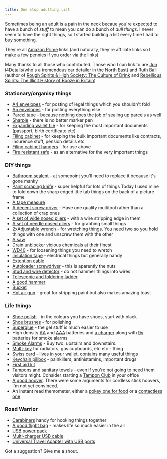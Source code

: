 ```yaml
--- 
title: One stop adulting list
---
```


Sometimes being an adult is a pain in the neck becaue you're expected to have a bunch of *stuff* to mean you can do a bunch of *dull things*.  I never seem to have the right things, so I started building a list every time I had to buy something.

They're all [Amazon Prime](http://www.amazon.co.uk/tryprimefree?tag=wwwcoldclimat-21) links (and naturally, they're affiliate links so I make a few pennies if you order via the links)

Many thanks to all those who contributed.  Those who I can link to are [Jon i4Details](http://www.i-4detail.co.uk/)(who's a tremendous car detailer in the North East) and Ruth Ball (author of [Rough Spirits & High Society: The Culture of Drink](https://amzn.to/2HoqeYk) and [Rebellious Spirits: The Illicit History of Booze in Britain](https://amzn.to/2IIdKdC))


### Stationary/organisy things

* [A4 envelopes](https://amzn.to/2uYFw3u) - for posting of legal things which you shouldn't fold
* [A5 envelopes](https://amzn.to/2GIifbt) - for posting everything else
* [Parcel tape](https://amzn.to/2Juajbr) - because nothing does the job of sealing up parcels as well
* [Sharpie](https://amzn.to/2JvmNzU) - there is no better marker pen
* [Expanding wallet file](https://amzn.to/2qo9ZCm) - for keeping the most important documents (passport, birth certificate etc)
* [Filing cabinet](https://amzn.to/2qjWkNo) - for keeping the bulk important documents like contracts, insurence stuff, pension details etc
* [Filing cabinet hangers](https://amzn.to/2qjvZiI) - for use above
* [Fire resistant safe](https://amzn.to/2HbRqMc) - as an alternative for the very important things


### DIY things

* [Bathroom sealent](https://amzn.to/2JpU3IJ) - at somepoint you'll need to replace it because it's gone manky
* [Paint scraping knife](https://amzn.to/2HifKK1) - super helpful for lots of things  Today  I used mine to fold down the sharp edged ittle tab things on the back of a picture frame
* [A tape measure](https://amzn.to/2JtXAWc)
* [A decent screw driver](https://amzn.to/2GM9LzW) - Have one quality multitool rather than a collection of crap ones
* [A set of wide nosed pliers](https://amzn.to/2qkZ9hB) - with a wire stripping edge in them
* [A set of needle nosed pliers](https://amzn.to/2HbQ6sU) - for grabbing small things
* [2xAdjustable wrench](https://amzn.to/2qfQE7f) - for wretching things. You need two so you hold things with one and unscrew them with the other
* [A saw](https://amzn.to/2qgnN20)
* [Drain unblocker](https://amzn.to/2uYJMju) vicious chemicals at their finest
* [WD40](https://amzn.to/2JuDc7B) - for loosening things you need to wretch
* [Insulation tape](https://amzn.to/2qigarB) - electrical things but generally handy
* [Extention cable](https://amzn.to/2GHth0F)
* [Autoloader screwdriver](https://amzn.to/2HnQX7j) - this is aparently the nuts
* [Stud and wire detector](https://amzn.to/2v5Fl6u) - do not hammer things into wires
* [Telescopic and foldering ladder](https://amzn.to/2Hr0B9k)
* [A good hammer](https://amzn.to/2GNC9lo)
* [Bucket](https://amzn.to/2qkCeCV)
* [Hot air gun](https://amzn.to/2HnhLVb) - great for stripping paint but also makes amazing toast



### Life things

* [Shoe polish](https://amzn.to/2GMn57r) - in the colours you have shoes, start with black
* [Shoe brushes](https://amzn.to/2EAAHNv) - for polishing
* [Superglue](https://amzn.to/2GNyKTE) - the gel stuff is much easier to use
* High density [AA](https://amzn.to/2GToSUA) and [AAA](https://amzn.to/2Hpm824) batteries and [a charger](https://amzn.to/2IJLd7B) along with [9v](https://amzn.to/2GPVDSy) batteries for smoke alarms
* [Smoke Alarms](https://amzn.to/2HpqRRo) - Buy two, upstairs and downstairs.
* [Multi-key](https://amzn.to/2GM9Wr1) for radiators, gas cupboards, etc etc - thing
* [Swiss card](https://amzn.to/2GRXpq0) - lives in your wallet, contains many useful things
* [Keychain pillbox](https://amzn.to/2GN0sA6) - painkillers, antihistamins, important drugs
* [First aid kit](https://amzn.to/2HoWLxx) 
* [Tampons](https://amzn.to/2HqqaHC) and [sanitary towels](https://amzn.to/2v7V2u6) - even if you're not going to need them visitors might. Consider starting a [Tampon Club](http://www.tampon.club/) in your office
* [A good hoover](https://amzn.to/2EAyuSa).  There were some arguments for cordless stick hoovers, I'm not yet convinced.
* An instant read themometer, either a [pokey one for food](https://amzn.to/2H9t59X) or a [contactless one](https://amzn.to/2qj3IYK)

### Road Warrior

* [Carabiners](https://amzn.to/2HgMt4W) handy for hooking things together
* [A good flight bag](https://amzn.to/2EBICK7) - makes life so much easier in the air
* [USB power pack](https://amzn.to/2INp5cu)
* [Multi-charger USB cable](https://amzn.to/2qp4P9v)
* [Universal Travel Adapter with USB ports](https://amzn.to/2GTl3mg)


Got a suggestion?  Give me a shout.




